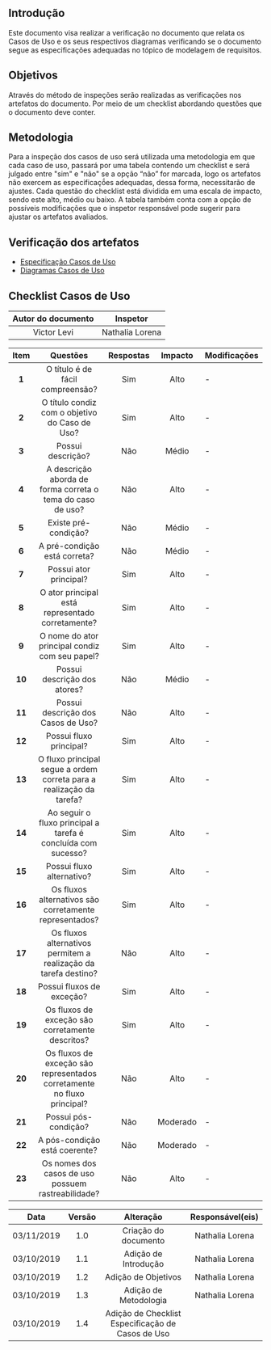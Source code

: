 ## Introdução

Este documento visa realizar a verificação no documento que relata os Casos de Uso e os seus respectivos diagramas verificando se o documento segue as especificações adequadas no tópico de modelagem de requisitos.

## Objetivos

Através do método de inspeções serão realizadas as verificações nos artefatos do documento. Por meio de um checklist abordando questões que o documento deve conter.


## Metodologia

Para a inspeção dos casos de uso será utilizada uma metodologia em que cada caso de uso, passará por uma tabela contendo um checklist e será julgado entre "sim" e "não" se a opção “não” for marcada, logo os artefatos não exercem as especificaçṍes adequadas, dessa forma, necessitarão de ajustes. Cada questão do checklist está dividida em uma escala de impacto, sendo este alto, médio ou baixo. A tabela também conta com a opção de possíveis modificações que o inspetor responsável pode sugerir para ajustar os artefatos avaliados.


## Verificação dos artefatos

*  [Especificação Casos de Uso](../modelagem/especificacao_dcu.md)
*  [Diagramas Casos de Uso](../modelagem/diagramas.md)


## Checklist Casos de Uso

|Autor do documento| Inspetor
|:---:|:---:|
|Victor Levi| Nathalia Lorena



|Item|Questões |Respostas|Impacto|Modificações|
|:--:|:----:|:-------:|:---:|:---|
|**1** |O título é de fácil compreensão? |Sim | Alto | - |
|**2** |O título condiz com o objetivo do Caso de Uso? |Sim | Alto | - |
|**3** |Possui descrição?|Não | Médio | - |
|**4** |A descrição aborda de forma correta o tema do caso de uso?|Não | Alto | - |
|**5** |Existe pré-condição? |Não | Médio | - |
|**6** |A pré-condição está correta? |Não | Médio | - |
|**7** |Possui ator principal?|Sim | Alto | - |
|**8** |O ator principal está representado corretamente? |Sim | Alto | - |
|**9** |O nome do ator principal condiz com seu papel? |Sim | Alto | - |
|**10** |Possui descrição dos atores? |Não | Médio | - |
|**11** |Possui descrição dos Casos de Uso? |Não | Alto | - |
|**12** |Possui fluxo principal? |Sim | Alto | - |
|**13** |O fluxo principal segue a ordem correta para a realização da tarefa? |Sim | Alto | - |
|**14** |Ao seguir o fluxo principal a tarefa é concluída com sucesso? |Sim | Alto | - |
|**15** |Possui fluxo alternativo? |Sim | Alto | - |
|**16** |Os fluxos alternativos são corretamente representados? |Sim | Alto | - |
|**17** |Os fluxos alternativos permitem a realização da tarefa destino? |Não | Alto | - |
|**18** |Possui fluxos de exceção? |Sim | Alto | - |
|**19** |Os fluxos de exceção são corretamente descritos? |Sim | Alto | - |
|**20** |Os fluxos de exceção são representados corretamente no fluxo principal?|Não | Alto | - |
|**21** |Possui pós-condição?|Não | Moderado | - |
|**22** |A pós-condição está coerente?|Não | Moderado | - |
|**23** |Os nomes dos casos de uso possuem rastreabilidade?|Não| Alto | - |










|Data|Versão|Alteração|Responsável(eis)|
|:--:|:----:|:-------:|:---:|
| 03/11/2019 | 1.0 | Criação do documento | Nathalia Lorena |
| 03/10/2019 | 1.1 | Adição de Introdução | Nathalia Lorena |
| 03/10/2019 | 1.2 | Adição de Objetivos | Nathalia Lorena |
| 03/10/2019 | 1.3 | Adição de Metodologia| Nathalia Lorena |
| 03/10/2019 | 1.4 | Adição de Checklist Especificação de Casos de Uso |

